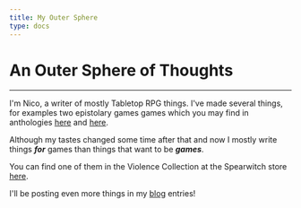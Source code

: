 ```yaml
---
title: My Outer Sphere
type: docs
---
```


# An Outer Sphere of Thoughts

---

I'm Nico, a writer of mostly Tabletop RPG things. I've made several things, for examples two epistolary games games which you may find in anthologies [here](https://far-horizons-co-op.itch.io/sgd8) and [here](https://far-horizons-co-op.itch.io/anthology-2-1).

Although my tastes changed some time after that and now I mostly write things ***for*** games than things that want to be ***games***.

You can find one of them in the Violence Collection at the Spearwitch store [here](https://spearwitch.com/products/violence-collection).

I'll be posting even more things in my [blog](/posts) entries!